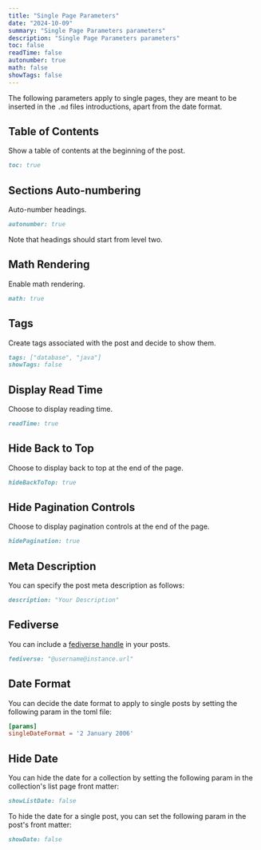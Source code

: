 ```yaml
---
title: "Single Page Parameters"
date: "2024-10-09"
summary: "Single Page Parameters parameters"
description: "Single Page Parameters parameters"
toc: false
readTime: false
autonumber: true
math: false
showTags: false
---
```


The following parameters apply to single pages, they are meant to be inserted in the `.md` files introductions, apart from the date format.

## Table of Contents

Show a table of contents at the beginning of the post.

```md
toc: true
```

## Sections Auto-numbering

Auto-number headings.

```md
autonumber: true
```

Note that headings should start from level two.

## Math Rendering

Enable math rendering.

```md
math: true
```

## Tags

Create tags associated with the post and decide to show them.

```md
tags: ["database", "java"]
showTags: false
```

## Display Read Time

Choose to display reading time.

```md
readTime: true
```

## Hide Back to Top

Choose to display back to top at the end of the page.

```md
hideBackToTop: true
```

## Hide Pagination Controls

Choose to display pagination controls at the end of the page.

```md
hidePagination: true
```

## Meta Description

You can specify the post meta description as follows: 

```md
description: "Your Description"
```

## Fediverse

You can include a [fediverse handle](https://blog.joinmastodon.org/2024/07/highlighting-journalism-on-mastodon/) in your posts.

```md
fediverse: "@username@instance.url"
```

## Date Format

You can decide the date format to apply to single posts by setting the following param in the toml file: 

```toml
[params]
singleDateFormat = '2 January 2006'
```

## Hide Date

You can hide the date for a collection by setting the following param in the collection's list page front matter:

```md
showListDate: false
```

To hide the date for a single post, you can set the following param in the post's front matter:

```md
showDate: false
```